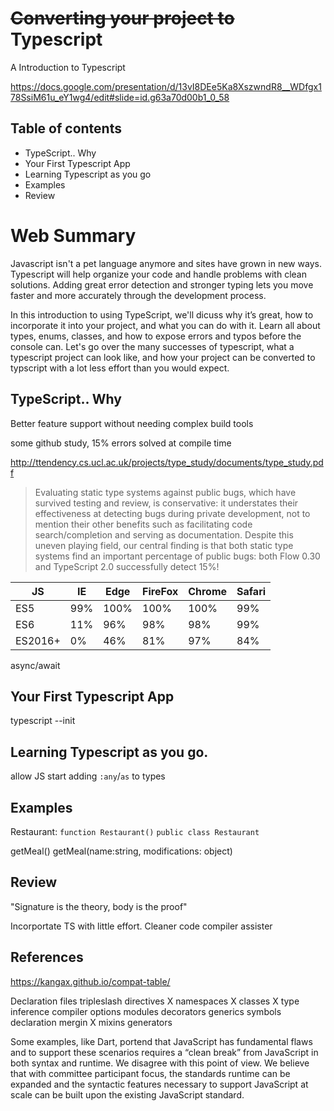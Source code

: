 # ~~Converting your project to~~ Typescript
A Introduction to Typescript

https://docs.google.com/presentation/d/13vI8DEe5Ka8XszwndR8__WDfgx178SsiM61u_eY1wg4/edit#slide=id.g63a70d00b1_0_58

## Table of contents 
* TypeScript.. Why
* Your First Typescript App
* Learning Typescript as you go
* Examples
* Review

# Web Summary

Javascript isn't a pet language anymore and sites have grown in new ways. Typescript will help organize your code and handle problems with clean solutions. Adding great error detection and stronger typing lets you move faster and more accurately through the development process.

In this introduction to using TypeScript, we'll dicuss why it’s great, how to incorporate it into your project, and what you can do with it. Learn all about types, enums, classes, and how to expose errors and typos before the console can. Let's go over the many successes of typescript, what a typescript project can look like, and how your project can be converted to typscript with a lot less effort than you would expect. 

## TypeScript.. Why
Better feature support without needing complex build tools

some github study, 15% errors solved at compile time

http://ttendency.cs.ucl.ac.uk/projects/type_study/documents/type_study.pdf

>Evaluating  static  type  systems  against  public  bugs,  which have  survived  testing  and  review,  is  conservative:  it  understates their effectiveness at detecting bugs during private development, not  to  mention  their  other  benefits  such  as  facilitating  code search/completion  and  serving  as  documentation.  Despite  this uneven  playing  field,  our  central  finding  is  that  both  static  type systems find an important percentage of public bugs: both Flow 0.30  and  TypeScript  2.0  successfully  detect 15%!


JS |IE|Edge|FireFox|Chrome|Safari 
---|---|---|---|---|---
ES5 | 99% | 100%| 100%| 100%|99%
ES6 |11%| 96% | 98% |98%|99%|
ES2016+|0%|46%|81%|97%|84%  


async/await

## Your First Typescript App

typescript --init

## Learning Typescript as you go.

allow JS
start adding `:any`/`as` to types

## Examples
Restaurant:
`function Restaurant()`
`public class Restaurant`

getMeal()
getMeal(name:string, modifications: object)

## Review
"Signature is the theory, body is the proof"

Incorportate TS with little effort.
Cleaner code
compiler assister



## References
https://kangax.github.io/compat-table/

Declaration files
tripleslash directives
X namespaces
X classes
X type inference
 compiler options
modules
decorators
generics
symbols
declaration mergin
X mixins
generators


Some examples, like Dart, portend that JavaScript has fundamental flaws and to support these scenarios requires a “clean break” from JavaScript in both syntax and runtime. We disagree with this point of view. We believe that with committee participant focus, the standards runtime can be expanded and the syntactic features necessary to support JavaScript at scale can be built upon the existing JavaScript standard.